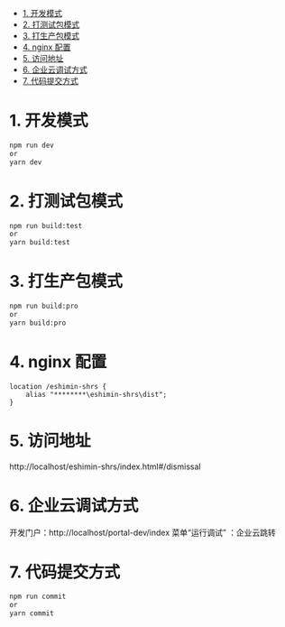 <!--
 * @Author: GengHH
 * @Date: 2022-11-22 14:43:54
 * @LastEditors: GengHH
 * @LastEditTime: 2022-12-01 19:00:21
 * @Description: file content
 * @FilePath: \vue3-vant-mobilee:\工作任务\金保二期\任务\任务36（单位事项随申办）\git-code\eshimin-shrs\README.md
-->

- [1. 开发模式](#1-开发模式)
- [2. 打测试包模式](#2-打测试包模式)
- [3. 打生产包模式](#3-打生产包模式)
- [4. nginx 配置](#4-nginx配置)
- [5. 访问地址](#5-访问地址)
- [6. 企业云调试方式](#6-企业云调试方式)
- [7. 代码提交方式](#7-代码提交方式)

# 1. 开发模式

```bash
npm run dev
or
yarn dev
```

# 2. 打测试包模式

```bash
npm run build:test
or
yarn build:test
```

# 3. 打生产包模式

```bash
npm run build:pro
or
yarn build:pro
```

# 4. nginx 配置

```nginx
location /eshimin-shrs {
    alias "********\eshimin-shrs\dist";
}
```

# 5. 访问地址

http://localhost/eshimin-shrs/index.html#/dismissal

# 6. 企业云调试方式

开发门户：http://localhost/portal-dev/index
菜单“运行调试” ：企业云跳转

# 7. 代码提交方式

```bash
npm run commit
or
yarn commit
```
